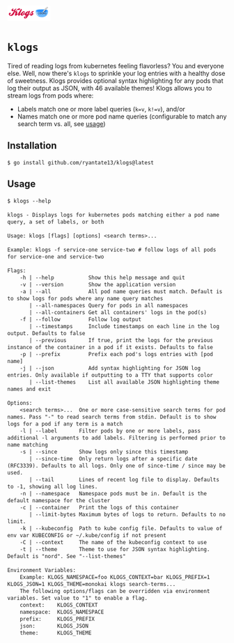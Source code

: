 ![klogs](./klogs.svg)

# `klogs`

Tired of reading logs from kubernetes feeling flavorless? You and everyone else. Well, now there's `klogs` to sprinkle
your log entries with a healthy dose of sweetness. Klogs provides optional syntax highlighting for any pods that log
their output as JSON, with 46 available themes! Klogs allows you to stream logs from pods where:

* Labels match one or more label queries (`k=v`, `k!=v`), and/or
* Names match one or more pod name queries (configurable to match any search term vs. all, see [usage](#usage))

## Installation

```console
$ go install github.com/ryantate13/klogs@latest
```

## Usage

```console
$ klogs --help

klogs - Displays logs for kubernetes pods matching either a pod name query, a set of labels, or both

Usage: klogs [flags] [options] <search terms>...

Example: klogs -f service-one service-two # follow logs of all pods for service-one and service-two

Flags:
	-h | --help           Show this help message and quit
	-v | --version        Show the application version
	-a | --all            All pod name queries must match. Default is to show logs for pods where any name query matches
	   | --all-namespaces Query for pods in all namespaces
	   | --all-containers Get all containers' logs in the pod(s)
	-f | --follow         Follow log output
	   | --timestamps     Include timestamps on each line in the log output. Defaults to false
	   | --previous       If true, print the logs for the previous instance of the container in a pod if it exists. Defaults to false
	-p | --prefix         Prefix each pod's logs entries with [pod name]
	-j | --json           Add syntax highlighting for JSON log entries. Only available if outputting to a TTY that supports color
	   | --list-themes    List all available JSON highlighting theme names and exit

Options:
	<search terms>...  One or more case-sensitive search terms for pod names. Pass "-" to read search terms from stdin. Default is to show logs for a pod if any term is a match 
	-l | --label       Filter pods by one or more labels, pass additional -l arguments to add labels. Filtering is performed prior to name matching
	-s | --since       Show logs only since this timestamp
	   | --since-time  Only return logs after a specific date (RFC3339). Defaults to all logs. Only one of since-time / since may be used.
	   | --tail        Lines of recent log file to display. Defaults to -1, showing all log lines.
	-n | --namespace   Namespace pods must be in. Default is the default namespace for the cluster
	-c | --container   Print the logs of this container
	   | --limit-bytes Maximum bytes of logs to return. Defaults to no limit.
	-k | --kubeconfig  Path to kube config file. Defaults to value of env var KUBECONFIG or ~/.kube/config if not present
	-C | --context     The name of the kubeconfig context to use
	-t | --theme       Theme to use for JSON syntax highlighting. Default is "nord". See "--list-themes"

Environment Variables:
	Example: KLOGS_NAMESPACE=foo KLOGS_CONTEXT=bar KLOGS_PREFIX=1 KLOGS_JSON=1 KLOGS_THEME=monokai klogs search-terms...
	The following options/flags can be overridden via environment variables. Set value to "1" to enable a flag.
	context:    KLOGS_CONTEXT
	namespace:  KLOGS_NAMESPACE
	prefix:     KLOGS_PREFIX
	json:       KLOGS_JSON
	theme:      KLOGS_THEME

```